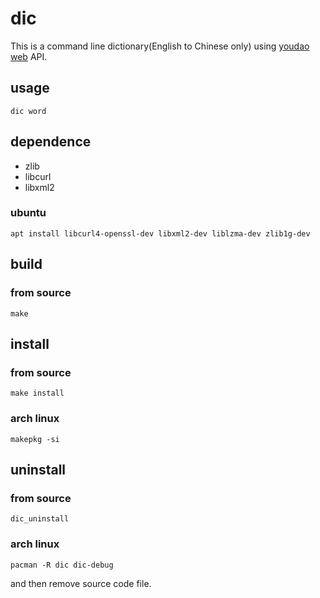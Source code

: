 # dic
This is a command line dictionary(English to Chinese only) using [youdao web](https://www.youdao.com/) API.

## usage 

    dic word



## dependence
* zlib
* libcurl
* libxml2

### ubuntu
    apt install libcurl4-openssl-dev libxml2-dev liblzma-dev zlib1g-dev


## build
### from source
    make

## install 

### from source
    make install 
### arch linux
    makepkg -si

## uninstall 
### from source
    dic_uninstall
### arch linux
    pacman -R dic dic-debug
and then remove source code file.
